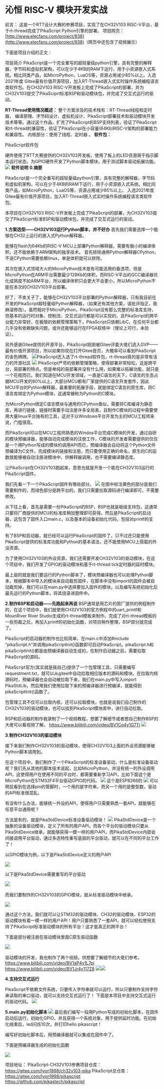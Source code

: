 # 沁恒 RISC-V 模块开发实战

前言：
这是一个RTT设计大赛的参赛项目，实现了在CH32V103 RISC-V平台，基于rt-thread完成了PikaScript Python引擎的部署。
项目网页：
[http://www.elecfans.com/project/938](http://www.elecfans.com/project/938)​
（网页中还包含了视频展示）

下面是项目介绍的正文：
​

项目简介
PikaScript是一个完全重写的超轻量级python引擎，具有完整的解释器，字节码和虚拟机架构，可以在少于4KB的RAM下运行，用于小资源嵌入式系统。相比同类产品，如MicroPython，LuaOS等，资源占用减少85%以上。入选2021年度 Gitee最有价值开源项目，加入RT-Thread嵌入式实时操作系统编程语言类软件包。在CH32V103 RISC-V开发板上完成了PikaScript的部署，并为CH32V103提交了PikaSciprt标准BSP和驱动模块包，并完成了交互式运行的驱动。

**RT-Thread使用情况概述：**
整个方案涉及的技术栈有：RT-Thread线程和定时器， 编译原理、字节码设计、虚拟机设计、PikaScript部署技术和驱动模块开发技术等等。通过这个作品，扩充了PikaScript的BSP支持列表，验证了PikaScript和rt-thread的兼容性，验证了PikaScript在小容量(64Kb)RISC-V架构的部署能力和兼容性。
内核部分：使用了线程、定时器 。
**软件包：**

PikaScript软件包
​

硬件使用了RTT大赛提供的CH32V103开发板，使用了板上的LED资源用于指示脚本运行状态，为GPIO硬件开发了Python脚本模块，用于测试脚本驱动拓展功能。
![](assets/1638495380404-1b88e98c-4325-48fa-824d-18a45c153b85.webp)
**软件说明**
**0.摘要**
​

PikaScript是一个完全重写的超轻量级python引擎，具有完整的解释器，字节码和虚拟机架构，可以在少于4KB的RAM下运行，用于小资源嵌入式系统。相比同类产品，如MicroPython，LuaOS等，资源占用减少85%以上。
入选2021年度 Gitee最有价值开源项目，加入RT-Thread嵌入式实时操作系统编程语言类软件包。

本项目在CH32V103 RISC-V开发板上完成了PikaScript的部署，为CH32V103提交了PikaSciprt标准BSP和驱动模块包，并完成了交互式运行的驱动。

**1.方案选型——CH32V103运行Python脚本，并不好办**
首先我们需要选择一个能够在CH32上运行的嵌入式Python解释器。

能够在flash为64Kb的RISC-V MCU上部署Python解释器，需要有极小的编译体积，还不能依赖于ARM架构的独享技术。
首先排除通用Python解释器CPython，不说CPython需要依赖linux，单是体积就可以排除。

其次在嵌入式领域大火的MicroPython技术是有可能选用的备选项，但是MicroPython在ARM平台需要最少128Kb的体积，而RISC-V平台的GCC编译器优化成熟度不如ARM平台，所以编译体积只会更大不会更小，所以MicroPython不能在本次的CH32V103平台部署。
​

好了，不卖关子了，能够在CH32V103平台部署的Python解释器，只有我目前在开发的PikaScript超轻量级Python解释器，（如果还有其他方案，请批评指正，我麻溜修改）。虽然相对于MicroPython，PikaScript没有那么完整的标准库支持，但基本的运行时对象、控制流、交互式运行都是可以实现的，且PikaScript的跨平台能力非常好，在极限的依赖管理策略下，PikaScript只依赖LibC，在任何平台都几乎没有依赖缺失问题，或许还能够运行在FPGA软核中（理论上可行，未验证）。

另外感谢Gitee提供的开源平台，PikaScript刚刚被Gitee评委大佬们选入GVP——最有价值开源项目，所以如果你现在打开Gitee首页，大概率可以看到PikaScript的金色牌牌。
![](assets/1638495380222-9af9955c-4a80-4325-9d75-2edd40d42320.webp)​
PikaScript还入选了rt-thread软件包，rt-thread真的是非常有活力的开源社区
![](assets/1638495380395-47352427-5fd7-4a70-b8b4-bf57f6290a49.webp)
PikaScript严苛的依赖管理策略，使得部署非常轻松，这是跨平台，易部署的特点。但是单纯的易部署并没有什么用，如果难以拓展功能，就只是一个花瓶而已。我们知道在MCU开发领域，一直是C语言的天下，C语言的生态占据MCU开发的80%以上，大部分MCU都有厂家提供的C语言开发套件，因此MCU平台的Python解释器，最重要的拓展手段，就是绑定C语言的原生库，将C语言库绑定为Python模块，这通常被称为Python的C模块。
​

为MicroPython绑定C语言模块与通用的CPython类似，需要将C库编译为静态库，再进行链接，链接时需要手动注册许多全局表，且制作C模块的过程中需要使用大量linux平台独有的工具，这对于以Windows平台开发为主的MCU工程师来说，门槛很高。
​

而PikaScript可以在MCU工程师熟悉的Windos平台完成C模块的开发，通过自研的模块预编译器，能够自动完成模块的注册工作，C模块的开发者需要提供的仅仅是一个用Python写成的模块的调用API而已，预编译器会自动将这个Python文件预编译为C文件，完成模块的链接和注册。而只要使用正确的命名，原生的C的函数就能够被自动注册进模块中，供解释器调用，也不需要编译静态库。
​

让PikaScript在CH32V103跑起来，意思也就是开发一个能在CH32V103运行的PikaScript固件。
​

我们先看一下一个PikaScript固件有哪些部分。
![](assets/1638495380538-858d703b-9406-499b-b1e6-8473e2a17b60.webp)
在图中标注黄色的部分是我们需要制作的，而绿色部分是跨平台的，我们只需要拉取源码进行编译即可，不需要修改。

从下往上看，首先是需要一份PikaScript的BSP，BSP也就是板级支持包，这通常只要将厂商提供的MCU的标准库稍加整理即可获得。然后是PikaScript的启动器，这包含了固件入口main.c，以及基本的设备初始化代码，包括对printf的支持。

有了BSP和启动器，就已经可以运行PikaScript的固件了，只不过还只能使用PikaScript提供的标准库功能和Python的基本语法，还不能使用MCU上搭载的外设资源。

为了使用CH32V103的外设资源，我们还需要开发CH32V103的驱动模块，在这个项目中，我们开发了GPIO的驱动模块和基于rt-thread tick定时器的延时模块。
​

最上层的就是我们要运行的Python脚本了，模块预编译器也可以处理Python脚本，根据脚本中导入的模块来自动裁剪固件，在脚本中没有import的固件会被自动裁剪掉，我们可以在main.py中选择要加入固件的模块，以及编写系统初始化后最先运行的Python脚本，将其烧录进固件中。

**2.制作BSP和启动器——先跑起来再说**
BSP通常是用芯片的原厂提供的例程制作的，在这个项目中，我们就使用CH32V103的官方例程中的uart_printf和MounRiver River Studio生成的rt-thread模板来制作。完成了对rt-thread模板的一些剪裁之后，再加入printf的初始化函数，对项目稍作整理，BSP部分就完成了。
​

PikaScript的启动器的制作也比较简单，在main.c中添加#include “pikaScript.h”并调用pikaScriptInit()函数即可启动PikaScript。pikaScript.h和pikaScriptInit()都是由预编译器自动生成的，在制作启动器之前，需要拉取PikaScript的源码。

PikaScript官方(其实就是我自己)提供了一个包管理工具，只需要编写requestment.txt，就可以从gitee中自动拉取相应版本的源码和模块。在拉取内核源码时，预编译器也会自动被拉取下来，我们在main.py中写入import PikaStdLib，然后用我们使用拉取下来的预编译器进行预编译，就能得到pikaScriptInit()函数了。
​

包管理工具不仅可以拉取内核，还可以拉取模块，也就是说我们自己制作的CH32V103的驱动模块，也可以挂到PikaScript模块库中，进行自动拉取。
​

BSP和启动器的制作我录制了一个视频教程，想要了解细节或者想自己制作BSP的大佬可以看视频了解。
https://www.bilibili.com/video/BV1Cq4y1G7Tj
![](assets/1638495380269-bb341d5a-d901-4b3e-9b67-843a97f3c27d.webp)

**3.制作CH32V103的驱动模块**
​

接下来我们制作CH32V103的驱动模块，使得CH32V103上面的外设资源能够被Python脚本调用到。
​

在这个项目中，我们制作了一个PikaScript的标准设备驱动，什么是标准设备驱动呢？我们先从其他的脚本技术说起，比如MicroPython，并没有统一的外设调用API，这使得用户在使用不同的平台时，都需要重新学习API，比如下面这个是MicroPython在STM32F4平台驱动GPIO的代码。
![](assets/1638495380966-02a52d33-9986-401c-a7e1-136ce71ad53e.webp)
这个是ESP8266的
![](assets/1638495381179-e6afcca5-7f32-4a2f-a531-10f6b106db15.webp)
可以明显看到在选择pin的管脚时，一个用的是字符串，而另一个用的是整型数，驱动的API标准很混乱。

有没有什么办法，能够统一外设的API，使得用户只需要熟悉一套API，就能够在任意平台通用呢？

方法是有的，就是PikaStdDevice标准设备驱动模块！
![](assets/1638495380938-60679f63-cb15-4366-ac59-4efd6ff85d87.webp)
PikaStdDevice是一个抽象的设备驱动模块，定义了所有的用户API，而各个平台的驱动模块只要从PikaStdDevice继承，就能够获得一模一样的用户API，而PikaStdDevice内部会间接调用平台驱动，通过多态特性重写底层的平台驱动，就可以在不同的平台工作了！
​

以GPIO模块为例，以下是PikaStdDevice定义的用户API
​

![](assets/1638495381064-51409a36-812a-48ea-a6ae-23b3c177582d.webp)

以下是PikaStdDevice需要重写的平台驱动
​

![](assets/1638495381214-1189c3eb-28ef-408e-a21e-e6bbc594d6fb.webp)
​

而我们要制作的CH32V103的GPIO模块，就从标准驱动模块中继承。
​

![](assets/1638495381703-8e227dcc-97d7-4069-8754-4c118deea3fb.webp)

通过这个方法，我们就可以让STM32的驱动模块、CH32的驱动模块、ESP32的驱动模块有着一模一样的用户API！用户只要熟悉了一套API，就可以轻松使用支持了PikaScript标准驱动模块的所有平台！这才是真正的跨平台！
​

下面是部分被注册在驱动模块里面C原生驱动函数
​

![](assets/1638495381557-21aaad62-bd63-40bc-b818-257e16992780.webp)
​

驱动模块的开发，我也制作了两个视频，供想要了解细节的大佬们参考。
https://www.bilibili.com/video/BV1aP4y1L7pi
https://www.bilibili.com/video/BV1Jr4y117Z8
![](assets/1638495381957-6bc5f6f6-f3aa-4913-a06c-a0065a7d2cba.webp)![](assets/1638495382088-c0b1d1e6-746c-4f15-9775-924aa225829b.webp)

**4.支持交互式运行**

PikaScript不依赖文件系统，只要传入字符串就可以运行，所以只要制作支持字符串读取的串口驱动，就可以支持交互式运行了！
下面是本项目中支持交互式运行的驱动代码。
![](assets/1638495382112-7d45db4b-c1d5-4573-a06e-7b72140a3abf.webp)

**5.main.py初始化脚本**​
![](assets/1638495382306-0f817e57-9526-44a0-99ec-c82a13cd45e5.webp)
最后我们编写一段用Python写成的初始化脚本，在固件启动后运行，初始化GPIO，并且获得一个系统对象，用于提供延时功能。在初始化结束后，led闪烁10次，并打印hello pikascript！

编写好初始化脚本后，用预编译器就可以集成在固件中了。

下面是预编译器生成的初始化函数
​

![](assets/1638495382514-ee59c198-0557-434b-96d3-f2a21f596d2b.webp)

项目地址：
PikaScript-CH32V103参赛项目仓库：
https://gitee.com/lyon1998/ch32v103-pika
PikaScript总仓库：
https://gitee.com/lyon1998/pikascript
https://github.com/pikastech/pikascript
